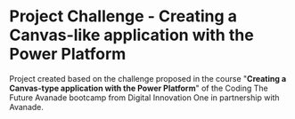 # Project Challenge - Creating a Canvas-like application with the Power Platform

Project created based on the challenge proposed in the course "**Creating a Canvas-type application with the Power Platform**" of the Coding The Future Avanade bootcamp from Digital Innovation One in partnership with Avanade.
